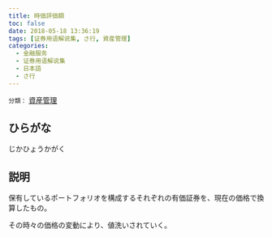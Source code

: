```yaml
---
title: 時価評価額
toc: false
date: 2018-05-18 13:36:19
tags: [证券用语解说集, さ行, 資産管理]
categories:
  - 金融服务
  - 证券用语解说集
  - 日本語
  - さ行
---
```


`分類：` [資産管理](/tags/資産管理/)

## ひらがな

じかひょうかがく

## 説明

保有しているポートフォリオを構成するそれぞれの有価証券を、現在の価格で換算したもの。

その時々の価格の変動により、値洗いされていく。
